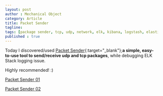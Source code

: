 ```yaml
---
layout: post
author : Mechanical Object
category: Article
title: Packet Sender 
tagline: 
tags: [package sender, tcp, udp, network, elk, kibana, logstash, elastic search]
published : true
--- 
```


Today I discovered/used [Packet Sender](https://protocollp.azurewebsites.net/page/OfficeCollection/){:target="_blank"};**a simple, easy-to-use tool to send/receive udp and tcp packages**,
while debugging ELK Stack logging issue.

Highly recommended! :)

[Packet Sender 01](http://i.imgur.com/odpNpk3.png)

[Packet Sender 02](http://i.imgur.com/klveBX9.png)

